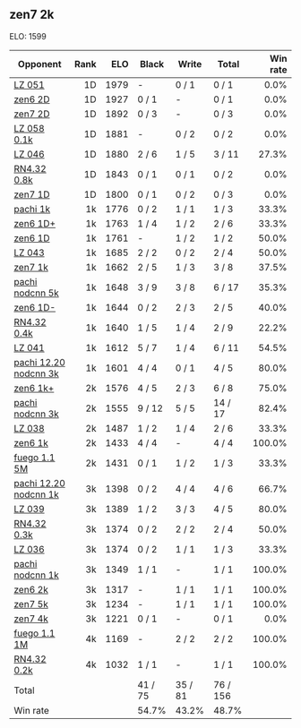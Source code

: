 ## zen7 2k ##

ELO: 1599

Opponent | Rank | ELO | Black | Write | Total | Win rate
---------|-----:|----:|-------|-------|-------|-------:
[LZ 051](LZ%20051.md) | 1D | 1979 | - | 0 / 1 | 0 / 1 | 0.0%
[zen6 2D](zen6%202D.md) | 1D | 1927 | 0 / 1 | - | 0 / 1 | 0.0%
[zen7 2D](zen7%202D.md) | 1D | 1892 | 0 / 3 | - | 0 / 3 | 0.0%
[LZ 058 0.1k](LZ%20058%200.1k.md) | 1D | 1881 | - | 0 / 2 | 0 / 2 | 0.0%
[LZ 046](LZ%20046.md) | 1D | 1880 | 2 / 6 | 1 / 5 | 3 / 11 | 27.3%
[RN4.32 0.8k](RN4.32%200.8k.md) | 1D | 1843 | 0 / 1 | 0 / 1 | 0 / 2 | 0.0%
[zen7 1D](zen7%201D.md) | 1D | 1800 | 0 / 1 | 0 / 2 | 0 / 3 | 0.0%
[pachi 1k](pachi%201k.md) | 1k | 1776 | 0 / 2 | 1 / 1 | 1 / 3 | 33.3%
[zen6 1D+](zen6%201D+.md) | 1k | 1763 | 1 / 4 | 1 / 2 | 2 / 6 | 33.3%
[zen6 1D](zen6%201D.md) | 1k | 1761 | - | 1 / 2 | 1 / 2 | 50.0%
[LZ 043](LZ%20043.md) | 1k | 1685 | 2 / 2 | 0 / 2 | 2 / 4 | 50.0%
[zen7 1k](zen7%201k.md) | 1k | 1662 | 2 / 5 | 1 / 3 | 3 / 8 | 37.5%
[pachi nodcnn 5k](pachi%20nodcnn%205k.md) | 1k | 1648 | 3 / 9 | 3 / 8 | 6 / 17 | 35.3%
[zen6 1D-](zen6%201D-.md) | 1k | 1644 | 0 / 2 | 2 / 3 | 2 / 5 | 40.0%
[RN4.32 0.4k](RN4.32%200.4k.md) | 1k | 1640 | 1 / 5 | 1 / 4 | 2 / 9 | 22.2%
[LZ 041](LZ%20041.md) | 1k | 1612 | 5 / 7 | 1 / 4 | 6 / 11 | 54.5%
[pachi 12.20 nodcnn 3k](pachi%2012.20%20nodcnn%203k.md) | 1k | 1601 | 4 / 4 | 0 / 1 | 4 / 5 | 80.0%
[zen6 1k+](zen6%201k+.md) | 2k | 1576 | 4 / 5 | 2 / 3 | 6 / 8 | 75.0%
[pachi nodcnn 3k](pachi%20nodcnn%203k.md) | 2k | 1555 | 9 / 12 | 5 / 5 | 14 / 17 | 82.4%
[LZ 038](LZ%20038.md) | 2k | 1487 | 1 / 2 | 1 / 4 | 2 / 6 | 33.3%
[zen6 1k](zen6%201k.md) | 2k | 1433 | 4 / 4 | - | 4 / 4 | 100.0%
[fuego 1.1 5M](fuego%201.1%205M.md) | 2k | 1431 | 0 / 1 | 1 / 2 | 1 / 3 | 33.3%
[pachi 12.20 nodcnn 1k](pachi%2012.20%20nodcnn%201k.md) | 3k | 1398 | 0 / 2 | 4 / 4 | 4 / 6 | 66.7%
[LZ 039](LZ%20039.md) | 3k | 1389 | 1 / 2 | 3 / 3 | 4 / 5 | 80.0%
[RN4.32 0.3k](RN4.32%200.3k.md) | 3k | 1374 | 0 / 2 | 2 / 2 | 2 / 4 | 50.0%
[LZ 036](LZ%20036.md) | 3k | 1374 | 0 / 2 | 1 / 1 | 1 / 3 | 33.3%
[pachi nodcnn 1k](pachi%20nodcnn%201k.md) | 3k | 1349 | 1 / 1 | - | 1 / 1 | 100.0%
[zen6 2k](zen6%202k.md) | 3k | 1317 | - | 1 / 1 | 1 / 1 | 100.0%
[zen7 5k](zen7%205k.md) | 3k | 1234 | - | 1 / 1 | 1 / 1 | 100.0%
[zen7 4k](zen7%204k.md) | 3k | 1221 | 0 / 1 | - | 0 / 1 | 0.0%
[fuego 1.1 1M](fuego%201.1%201M.md) | 4k | 1169 | - | 2 / 2 | 2 / 2 | 100.0%
[RN4.32 0.2k](RN4.32%200.2k.md) | 4k | 1032 | 1 / 1 | - | 1 / 1 | 100.0%
Total | | | 41 / 75 | 35 / 81 | 76 / 156 | 
Win rate| | | 54.7% | 43.2% | 48.7% | 
